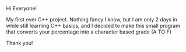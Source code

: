 Hi Everyone! 

My first ever C++ project. Nothing fancy I know, but I am only 2 days in while still learning C++ basics, and I decided to make this small program that converts your percentage into a character based grade (A TO F) 

Thank you! 
